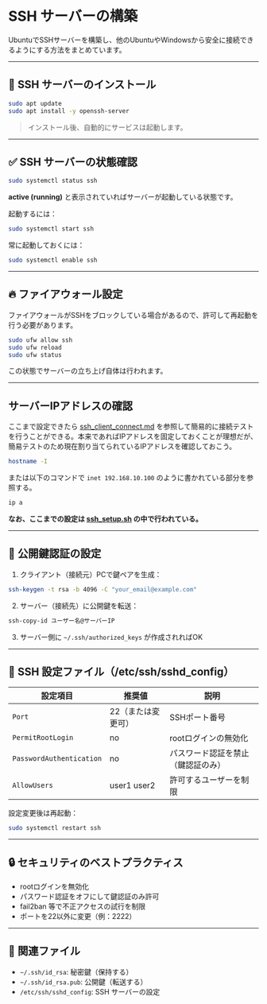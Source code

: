 # SSH サーバーの構築

UbuntuでSSHサーバーを構築し、他のUbuntuやWindowsから安全に接続できるようにする方法をまとめています。

---

## 🔧 SSH サーバーのインストール

```bash
sudo apt update
sudo apt install -y openssh-server
```

> インストール後、自動的にサービスは起動します。

---

## ✅ SSH サーバーの状態確認

```bash
sudo systemctl status ssh
```

**active (running)** と表示されていればサーバーが起動している状態です。

起動するには：

```bash
sudo systemctl start ssh
```

常に起動しておくには：

```bash
sudo systemctl enable ssh
```

---

## 🔥 ファイアウォール設定

ファイアウォールがSSHをブロックしている場合があるので、許可して再起動を行う必要があります。

```sh
sudo ufw allow ssh
sudo ufw reload
sudo ufw status
```

この状態でサーバーの立ち上げ自体は行われます。

---

## サーバーIPアドレスの確認

ここまで設定できたら [ssh_client_connect.md](./ssh_client_connect.md) を参照して簡易的に接続テストを行うことができる。本来であればIPアドレスを固定しておくことが理想だが、簡易テストのため現在割り当てられているIPアドレスを確認しておこう。

```bash
hostname -I
```

または以下のコマンドで `inet 192.168.10.100` のように書かれている部分を参照する。

```bash
ip a
```

**なお、ここまでの設定は [ssh_setup.sh](../scripts/ssh_setup.sh) の中で行われている。**

---

## 🔐 公開鍵認証の設定

1. クライアント（接続元）PCで鍵ペアを生成：

```bash
ssh-keygen -t rsa -b 4096 -C "your_email@example.com"
```

2. サーバー（接続先）に公開鍵を転送：

```bash
ssh-copy-id ユーザー名@サーバーIP
```

3. サーバー側に `~/.ssh/authorized_keys` が作成されればOK

---

## 📁 SSH 設定ファイル（/etc/ssh/sshd_config）

| 設定項目 | 推奨値 | 説明 |
|----------|--------|------|
| `Port` | 22（または変更可） | SSHポート番号 |
| `PermitRootLogin` | no | rootログインの無効化 |
| `PasswordAuthentication` | no | パスワード認証を禁止（鍵認証のみ） |
| `AllowUsers` | user1 user2 | 許可するユーザーを制限 |

設定変更後は再起動：

```bash
sudo systemctl restart ssh
```

---

## 🔒 セキュリティのベストプラクティス

- rootログインを無効化
- パスワード認証をオフにして鍵認証のみ許可
- fail2ban 等で不正アクセスの試行を制限
- ポートを22以外に変更（例：2222）

---

## 📎 関連ファイル

- `~/.ssh/id_rsa`: 秘密鍵（保持する）
- `~/.ssh/id_rsa.pub`: 公開鍵（転送する）
- `/etc/ssh/sshd_config`: SSH サーバーの設定
